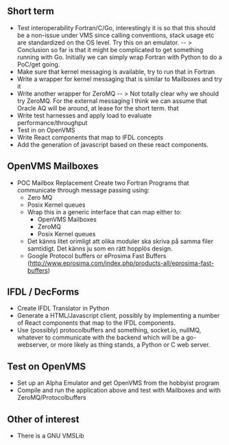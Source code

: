 Short term
----------
 - Test interoperability Fortran/C/Go, interestingly it is so that this should be a
   non-issue under VMS since calling conventions, stack usage etc are standardized on the OS
   level. Try this on an emulator.
   -- > Conclusion so far is that it might be complicated to get something running
   with Go. Initially we can simply wrap Fortran with Python to do a PoC/get going.
 - Make sure that kernel messaging is available, try to run that in Fortran
 - Write a wrapper for kernel messaging  that is similar to Mailboxes and try it
 - Write another wrapper for ZeroMQ
   -- > Not totally clear why we should try ZeroMQ. For the external messaging I think we can assume that Oracle AQ will be around, at lease for the short term.
  that
 - Write test harnesses and apply load to evaluate performance/throughput
 - Test in on OpenVMS
 - Write React components that map to IFDL concepts
 - Add the generation of javascript based on these react components.

OpenVMS Mailboxes
-----------------
* POC Mailbox Replacement Create two Fortran Programs that communicate through message passing using:
  * Zero MQ
  * Posix Kernel queues
  * Wrap this in a generic interface that can map either to:
    - OpenVMS Mailboxes
    - ZeroMQ
    - Posix Kernel queues
  * Det känns litet orimligt att olika moduler ska skriva på samma filer samtidigt. Det känns ju som en rätt hopplös design.
  * Google Protocol buffers or eProsima Fast Buffers (http://www.eprosima.com/index.php/products-all/eprosima-fast-buffers)

IFDL / DecForms
---------------
  * Create IFDL Translator in Python
  * Generate a HTML/Javascript client, possibly by implementing a number of React components that map to the IFDL components.
  * Use (possibly) protocolbuffers and something, socket.io, nullMQ, whatever to communicate with the backend
  which will be a go-webserver, or more likely as thing stands, a Python or C web server.

Test on OpenVMS
---------------
* Set up an Alpha Emulator and get OpenVMS from the hobbyist program
* Compile and run the application above and test with Mailboxes and with ZeroMQ/Protocolbuffers

Other of interest
-----------------
* There is a GNU VMSLib
